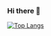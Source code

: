 ### Hi there 👋

[![Top Langs](https://github-readme-stats.vercel.app/api/top-langs/?username=stefanstangl)](https://github.com/stefanstangl/github-readme-stats)


<!--
**stefanstangl/stefanstangl** is a ✨ _special_ ✨ repository because its `README.md` (this file) appears on your GitHub profile.

Here are some ideas to get you started:

- 🔭 I’m currently working on ...
- 🌱 I’m currently learning ...
- 👯 I’m looking to collaborate on ...
- 🤔 I’m looking for help with ...
- 💬 Ask me about ...
- 📫 How to reach me: ...
- 😄 Pronouns: ...
- ⚡ Fun fact: ...
-->
